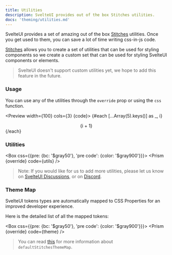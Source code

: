 ```yaml
---
title: Utilities
description: SvelteUI provides out of the box Stitches utilities.
docs: 'theming/utilities.md'
---
```


<script>
    import { CodeBlock, Heading, Preview } from 'components'
    import { SimpleGrid, Center, Box } from "@svelteuidev/core";
    import { Prism } from "@svelteuidev/prism";
    import { theme, utils } from '../../data/theming'

    const override = {'& .token.literal-property.property': {color: '$violet400'}}
    const code = `
    <SimpleGrid cols={3}>
        {#each [...Array(5).keys()] as _, i}
            <Center override={{ bc: 'AliceBlue', padding: '$12', color: '$blue600' }}>{i + 1}<\/Center>
        {\/each}
    <\/SimpleGrid>
    `
</script>

<Heading />

SvelteUI provides a set of amazing out of the box [Stitches](https://stitches.dev/docs/utils) utilities. Once
you get used to them, you can save a lot of time writing css-in-js code.

[Stitches](https://stitches.dev/docs/utils) allows you to create a set of utilities that can be used for styling components so
we create a custom set that can be used for styling SvelteUI components or elements.

> SvelteUI doesn't support custom utilities yet, we hope to add this feature in the future.

### Usage

You can use any of the utilities through the `override` prop or using the `css` function.

<Preview width={100} cols={3} {code}>
{#each [...Array(5).keys()] as _, i}

<Center override={{ bc: 'AliceBlue', padding: '$12', color: '$blue600' }}>{i + 1}</Center>
{/each}
</Preview>

### Utilities

<Box css={{pre: {bc: '$gray50'}, 'pre code': {color: '$gray900'}}}>
<Prism {override} code={utils} />
</Box>

> Note: If you would like for us to add more utilities, please let us know on [SvelteUI Discussions](https://github.com/svelteuidev/svelteui/discussions), or on [Discord](https://discord.gg/2J2xmzCS79).

### Theme Map

SvelteUI tokens types are automatically mapped to CSS Properties for an improved developer experience.

Here is the detailed list of all the mapped tokens:

<Box css={{pre: {bc: '$gray50'}, 'pre code': {color: '$gray900'}}}>
<Prism {override} code={theme} />
</Box>

> You can read [this](https://stitches.dev/docs/tokens#property-mapping) for more information about `defaultStitchesThemeMap`.
